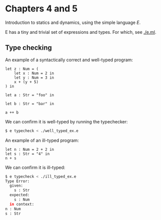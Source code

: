 # Chapters 4 and 5

Introduction to statics and dynamics, using the simple language *E*.

E has a tiny and trivial set of expressions and types. For which, see
[./e.ml](./e.ml).

## Type checking

An example of a syntactically correct and well-typed program:

<!-- $MDX file=well_typed_ex.e -->
```
let z : Num = (
    let x : Num = 2 in
    let y : Num = 3 in
    x + (y + 5)
) in

let a : Str = "foo" in

let b : Str = "bar" in

a ++ b
```

We can confirm it is well-typed by running the typechecker:

```sh
$ e typecheck < ./well_typed_ex.e
```

An example of an ill-typed program:

<!-- $MDX file=ill_typed_ex.e -->
```
let n : Num = 2 + 2 in
let s : Str = "4" in
n + s
```

We can confirm it is ill-typed:


```sh
$ e typecheck < ./ill_typed_ex.e
Type Error:
  given:
    s : Str
  expected:
    s : Num
  in context:
n : Num
s : Str
```
